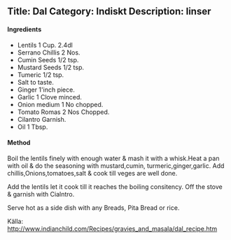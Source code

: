Title: Dal
Category: Indiskt
Description: linser
---

#### Ingredients

* Lentils          1 Cup. 2.4dl
* Serrano Chillis  2 Nos.
* Cumin Seeds      1/2 tsp.
* Mustard Seeds    1/2 tsp.
* Tumeric          1/2 tsp.
* Salt             to taste. 
* Ginger           1'inch piece.
* Garlic           1 Clove minced.
* Onion medium     1 No chopped.
* Tomato Romas     2 Nos Chopped.
* Cilantro         Garnish.
* Oil              1 Tbsp. 
 
#### Method

Boil the lentils finely with enough water & mash it with a whisk.Heat a pan with oil & do the seasoning with mustard,cumin, turmeric,ginger,garlic.
Add chillis,Onions,tomatoes,salt & cook till veges are well done.

Add the lentils let it cook till it reaches the boiling consitency. Off the stove & garnish with Cialntro.

Serve hot as a side dish with any Breads, Pita Bread or rice.

Källa: <http://www.indianchild.com/Recipes/gravies_and_masala/dal_recipe.htm>
